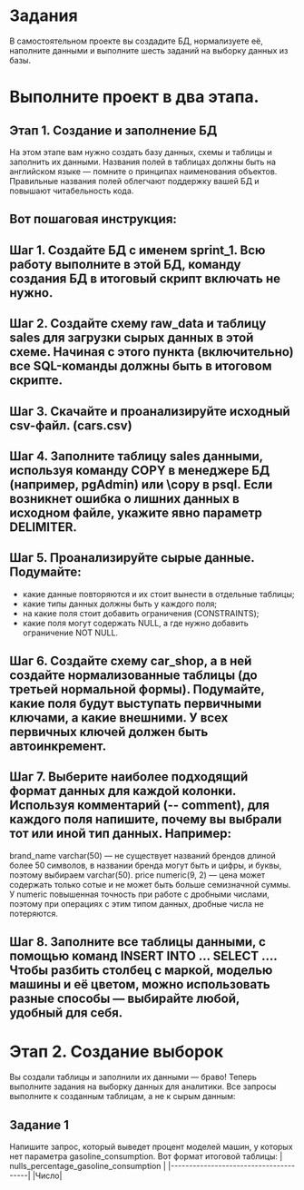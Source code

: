 # Задания
В самостоятельном проекте вы создадите БД, нормализуете её, наполните данными и выполните шесть заданий на выборку данных из базы.

# Выполните проект в два этапа.
## Этап 1. Создание и заполнение БД
На этом этапе вам нужно создать базу данных, схемы и таблицы и заполнить их данными. 
Названия полей в таблицах должны быть на английском языке — помните о принципах наименования объектов. Правильные названия полей облегчают поддержку вашей БД и повышают читабельность кода.

## Вот пошаговая инструкция:
## Шаг 1. Создайте БД с именем sprint_1. Всю работу выполните в этой БД, команду создания БД в итоговый скрипт включать не нужно.
## Шаг 2. Создайте схему raw_data и таблицу sales для загрузки сырых данных в этой схеме. Начиная с этого пункта (включительно) все SQL-команды должны быть в итоговом скрипте.
## Шаг 3. Скачайте и проанализируйте исходный csv-файл. (cars.csv)
## Шаг 4. Заполните таблицу sales данными, используя команду COPY в менеджере БД (например, pgAdmin) или \copy в psql. Если возникнет ошибка о лишних данных в исходном файле, укажите явно параметр DELIMITER.
## Шаг 5. Проанализируйте сырые данные. Подумайте:
 - какие данные повторяются и их стоит вынести в отдельные таблицы;
 - какие типы данных должны быть у каждого поля;
 - на какие поля стоит добавить ограничения (CONSTRAINTS);
 - какие поля могут содержать NULL, а где нужно добавить ограничение NOT NULL.

## Шаг 6. Создайте схему car_shop, а в ней cоздайте нормализованные таблицы (до третьей нормальной формы). Подумайте, какие поля будут выступать первичными ключами, а какие внешними. У всех первичных ключей должен быть автоинкремент.

## Шаг 7. Выберите наиболее подходящий формат данных для каждой колонки. Используя комментарий (-- comment), для каждого поля напишите, почему вы выбрали тот или иной тип данных. Например:
brand_name varchar(50) — не существует названий брендов длиной более 50 символов, в названии бренда могут быть и цифры, и буквы, поэтому выбираем varchar(50).
price numeric(9, 2) — цена может содержать только сотые и не может быть больше семизначной суммы. У numeric повышенная точность при работе с дробными числами, поэтому при операциях c этим типом данных, дробные числа не потеряются.
## Шаг 8. Заполните все таблицы данными, c помощью команд INSERT INTO … SELECT …. Чтобы разбить столбец с маркой, моделью машины и её цветом, можно использовать разные способы — выбирайте любой, удобный для себя.

# Этап 2. Создание выборок

Вы создали таблицы и заполнили их данными — браво! Теперь выполните задания на выборку данных для аналитики. Все запросы выполните к созданным таблицам, а не к сырым данным:

## Задание 1

Напишите запрос, который выведет процент моделей машин, у которых нет параметра gasoline_consumption.
Вот формат итоговой таблицы:
| nulls_percentage_gasoline_consumption |
|---------------------------------------|
|Число|
